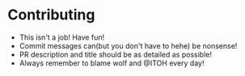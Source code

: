 # Contributing

- This isn't a job! Have fun!
- Commit messages can(but you don't have to hehe) be nonsense!
- PR description and title should be as detailed as possible!
- Always remember to blame wolf and @ITOH every day!
